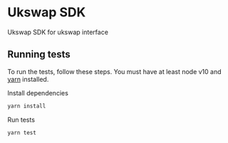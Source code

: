# Ukswap SDK

Ukswap SDK for ukswap interface

## Running tests

To run the tests, follow these steps. You must have at least node v10 and [yarn](https://yarnpkg.com/) installed.


Install dependencies

```sh
yarn install
```

Run tests

```sh
yarn test
```

